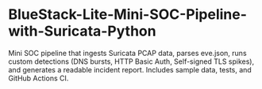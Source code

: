 # BlueStack-Lite-Mini-SOC-Pipeline-with-Suricata-Python
Mini SOC pipeline that ingests Suricata PCAP data, parses eve.json, runs custom detections (DNS bursts, HTTP Basic Auth, Self-signed TLS spikes), and generates a readable incident report. Includes sample data, tests, and GitHub Actions CI.

